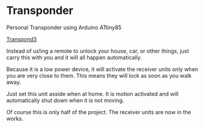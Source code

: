 # Transponder
Personal Transponder using Arduino ATtiny85

[Transpond3](https://user-images.githubusercontent.com/46026730/162027350-8a44986e-3f18-4446-8735-e1bd196ad92c.jpg)

Instead of us!ing a remote to unlock your house, car, or other things, just carry this with you and it will all happen automatically.

Because it is a low power device, it will activate the receiver units only when you are very close to them.  This means they will lock as soon as you walk away.

Just set this unit asside when at home.  It is motion activated and will automatically shut down when it is not moving.

Of course this is only half of the project.  The receiver units are now in the works.
